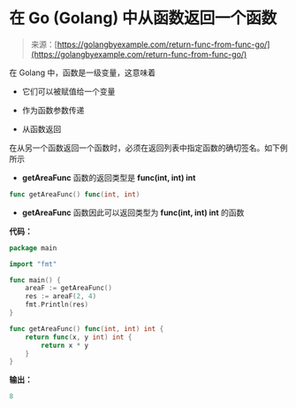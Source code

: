 <!--yml

类别：未分类

日期：2024-10-13 06:11:02

-->

# 在 Go (Golang) 中从函数返回一个函数

> 来源：[https://golangbyexample.com/return-func-from-func-go/](https://golangbyexample.com/return-func-from-func-go/)

在 Golang 中，函数是一级变量，这意味着

+   它们可以被赋值给一个变量

+   作为函数参数传递

+   从函数返回

在从另一个函数返回一个函数时，必须在返回列表中指定函数的确切签名。如下例所示

+   **getAreaFunc** 函数的返回类型是 **func(int, int) int**

```go
func getAreaFunc() func(int, int)
```

+   **getAreaFunc** 函数因此可以返回类型为 **func(int, int) int** 的函数

**代码：**

```go
package main

import "fmt"

func main() {
    areaF := getAreaFunc()
    res := areaF(2, 4)
    fmt.Println(res)
}

func getAreaFunc() func(int, int) int {
    return func(x, y int) int {
        return x * y
    }
}
```

**输出：**

```go
8
```
